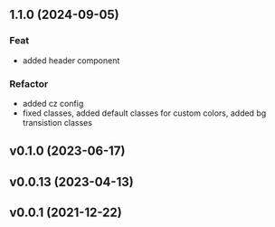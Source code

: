 ## 1.1.0 (2024-09-05)

### Feat

- added header component

### Refactor

- added cz config
- fixed classes, added default classes for custom colors, added bg transistion classes

## v0.1.0 (2023-06-17)

## v0.0.13 (2023-04-13)

## v0.0.1 (2021-12-22)
